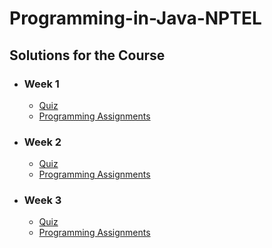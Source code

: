 # Programming-in-Java-NPTEL

## Solutions for the Course

- ### Week 1

  - [Quiz](https://github.com/greyhatguy007/Programming-in-Java-NPTEL/tree/main/Week1-Quiz) <br/>
  - [Programming Assignments](https://github.com/greyhatguy007/Programming-in-Java-NPTEL/tree/main/Week1-Programming-Assignments) <br/>

- ### Week 2

  - [Quiz](https://github.com/greyhatguy007/Programming-in-Java-NPTEL/tree/main/Week2-Quiz) <br/>
  - [Programming Assignments](https://github.com/greyhatguy007/Programming-in-Java-NPTEL/tree/main/Week2-Programming-Assignments) <br/>

- ### Week 3

  - [Quiz](https://github.com/greyhatguy007/Programming-in-Java-NPTEL/tree/main/Week3-Quiz) <br/>
  - [Programming Assignments](https://github.com/greyhatguy007/Programming-in-Java-NPTEL/tree/main/Week3-Programming-Assignments) <br/>
